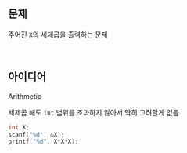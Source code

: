 ## 문제
주어진 `X`의 세제곱을 출력하는 문제

<br/>

## 아이디어
Arithmetic

세제곱 해도 `int` 범위를 초과하지 않아서 딱히 고려할게 없음
```c
int X;
scanf("%d", &X);
printf("%d", X*X*X);
```